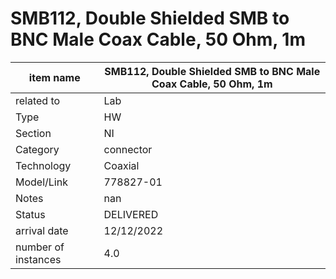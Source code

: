 
# SMB112, Double Shielded SMB to BNC Male Coax Cable, 50 Ohm, 1m

| item name | SMB112, Double Shielded SMB to BNC Male Coax Cable, 50 Ohm, 1m |
| -------- | -------- | 
| related to | Lab | 
| Type | HW | 
| Section | NI | 
| Category | connector |
| Technology | Coaxial |
| Model/Link | 778827-01 |
| Notes | nan |
| Status | DELIVERED |
| arrival date | 12/12/2022 |
| number of instances | 4.0 | 
        